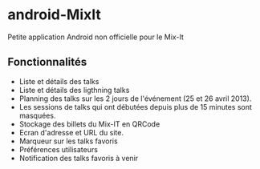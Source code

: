 android-MixIt
=============

Petite application Android non officielle pour le Mix-It

## Fonctionnalités
- Liste et détails des talks
- Liste et détails des ligthning talks
- Planning des talks sur les 2 jours de l'événement (25 et 26 avril 2013).
- Les sessions de talks qui ont débutées depuis plus de 15 minutes sont masquées.
- Stockage des billets du Mix-IT en QRCode
- Ecran d'adresse et URL du site.
- Marqueur sur les talks favoris
- Préférences utilisateurs
- Notification des talks favoris à venir